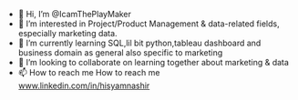 - 👋 Hi, I’m @IcamThePlayMaker
- 👀 I’m interested in Project/Product Management & data-related fields, especially marketing data.
- 🌱 I’m currently learning SQL,lil bit python,tableau dashboard and business domain as general  also specific to marketing 
- 💞️ I’m looking to collaborate on learning together about marketing & data
- 📫 How to reach me  How to reach me www.linkedin.com/in/hisyamnashir 




<!---
IcamThePlayMaker/IcamThePlayMaker is a ✨ special ✨ repository because its `README.md` (this file) appears on your GitHub profile.
You can click the Preview link to take a look at your changes.
--->
